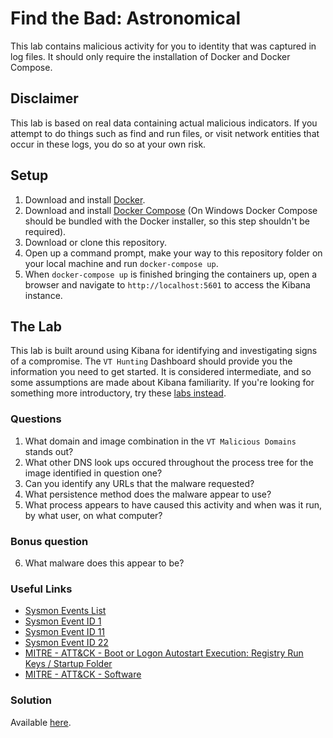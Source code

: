 # Find the Bad: Astronomical
This lab contains malicious activity for you to identity that was captured in log files. It should only require the installation of Docker and Docker Compose. 

## Disclaimer
This lab is based on real data containing actual malicious indicators. If you attempt to do things such as find and run files, or visit network entities that occur in these logs, you do so at your own risk.

## Setup
1) Download and install [Docker](https://www.docker.com/get-started).
2) Download and install [Docker Compose](https://docs.docker.com/compose/install/) (On Windows Docker Compose should be bundled with the Docker installer, so this step shouldn't be required).
3) Download or clone this repository.
4) Open up a command prompt, make your way to this repository folder on your local machine and run `docker-compose up`.
5) When `docker-compose up` is finished bringing the containers up, open a browser and navigate to `http://localhost:5601` to access the Kibana instance.

## The Lab
This lab is built around using Kibana for identifying and investigating signs of a compromise. The `VT Hunting` Dashboard should provide you the information you need to get started.  It is considered intermediate, and so some assumptions are made about Kibana familiarity.  If you're looking for something more introductory, try these [labs instead](https://findthebad.com/tags/introductory/).

### Questions
1) What domain and image combination in the `VT Malicious Domains` stands out?
2) What other DNS look ups occured throughout the process tree for the image identified in question one?
3) Can you identify any URLs that the malware requested?
4) What persistence method does the malware appear to use?
5) What process appears to have caused this activity and when was it run, by what user, on what computer?

### Bonus question
6) What malware does this appear to be?

### Useful Links
- [Sysmon Events List](https://docs.microsoft.com/en-ca/sysinternals/downloads/sysmon#events)
- [Sysmon Event ID 1](https://docs.microsoft.com/en-us/sysinternals/downloads/sysmon#event-id-1-process-creation)
- [Sysmon Event ID 11](https://docs.microsoft.com/en-us/sysinternals/downloads/sysmon#event-id-11-filecreate)
- [Sysmon Event ID 22](https://docs.microsoft.com/en-us/sysinternals/downloads/sysmon#event-id-22-dnsevent-dns-query)
- [MITRE - ATT&CK - Boot or Logon Autostart Execution: Registry Run Keys / Startup Folder](https://attack.mitre.org/techniques/T1547/001/)
- [MITRE - ATT&CK - Software](https://attack.mitre.org/software/)

### Solution
Available [here](https://findthebad.com/astronomical/).